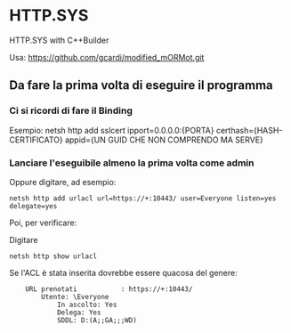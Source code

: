 # HTTP.SYS
HTTP.SYS with C++Builder

Usa: https://github.com/gcardi/modified_mORMot.git

## Da fare la prima volta di eseguire il programma

### Ci si ricordi di fare il Binding
Esempio: 
netsh http add sslcert ipport=0.0.0.0:{PORTA} certhash={HASH-CERTIFICATO} appid={UN GUID CHE NON COMPRENDO MA SERVE}

### Lanciare l'eseguibile almeno la prima volta come admin
Oppure digitare, ad esempio:

```shell
netsh http add urlacl url=https://+:10443/ user=Everyone listen=yes delegate=yes
```
Poi, per verificare:

Digitare 
```shell
netsh http show urlacl 
```
Se l'ACL è stata inserita dovrebbe essere quacosa del genere:

```shell
    URL prenotati           : https://+:10443/
        Utente: \Everyone
            In ascolto: Yes
            Delega: Yes
            SDDL: D:(A;;GA;;;WD)
```
